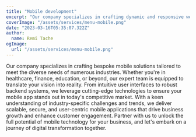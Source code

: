 ```yaml
---
title: "Mobile development"
excerpt: "Our company specializes in crafting dynamic and responsive websites that elevate businesses across a spectrum of sectors."
coverImage: "/assets/services/menu-mobile.png"
date: "2023-03-16T05:35:07.322Z"
author:
  name: Remi Tache
ogImage:
  url: "/assets/services/menu-mobile.png"
---
```


Our company specializes in crafting bespoke mobile solutions tailored to meet the diverse needs of numerous industries. Whether you're in healthcare, finance, education, or beyond, our expert team is equipped to translate your vision into reality. From intuitive user interfaces to robust backend systems, we leverage cutting-edge technologies to ensure your mobile app stands out in today's competitive market. With a keen understanding of industry-specific challenges and trends, we deliver scalable, secure, and user-centric mobile applications that drive business growth and enhance customer engagement. Partner with us to unlock the full potential of mobile technology for your business, and let's embark on a journey of digital transformation together.
